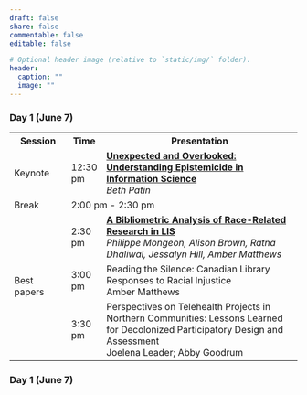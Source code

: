 ```yaml
---
draft: false
share: false
commentable: false
editable: false

# Optional header image (relative to `static/img/` folder).
header:
  caption: ""
  image: ""
---
```


### Day 1 (June 7)

<table style="width:100%">
  <tr>
    <th style="width:20%">Session</th>
    <th style="width:10%">Time</th>
    <th style="width:70%">Presentation</th>
  </tr>
  <tr>
    <td>Keynote</td>
    <td>12:30 pm</td>
    <td><strong><a href="">Unexpected and Overlooked: Understanding Epistemicide in Information Science</a></strong><br>
        <i>Beth Patin</i>
    </td>
  </tr>
  <tr>
    <td>Break</td>
    <td colspan=2>2:00 pm - 2:30 pm </td>
  </tr>
  <tr>
    <td rowspan=3 style="vertical-align:center">Best papers</td>
    <td>2:30 pm</td>
    <td><strong><a href="">A Bibliometric Analysis of Race-Related Research in LIS</a></strong><br>
        <i>Philippe Mongeon, Alison Brown, Ratna Dhaliwal, Jessalyn Hill, Amber Matthews</i>
    </td>
  </tr>
  <tr>
    <td>3:00 pm</td>
    <td>Reading the Silence: Canadian Library Responses to Racial Injustice<br>
        <italic>Amber Matthews</italic>
    </td>
  </tr>
  <tr>
    <td>3:30 pm</td>
    <td>Perspectives on Telehealth Projects in Northern Communities: Lessons Learned for Decolonized Participatory Design and Assessment<br>
        <italic>Joelena Leader; Abby Goodrum</italic>
    </td>
  </tr>
</table>

### Day 1 (June 7)
